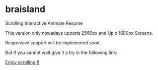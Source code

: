 # braisland
Scrolling Interactive Animate Resume

This version only nowadays upports 2560px and Up x 1680px Screens.

Responsive support will be implemened soon.

But if you cannot wait give it a try in the following link: 

[Enjoy scrolling!!!](https://merlobranco.github.io/braisland/)
